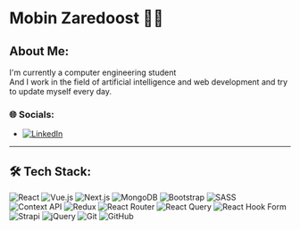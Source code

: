 # Mobin Zaredoost 👩‍💻

## About Me:
I'm currently a computer engineering student   
And I work in the field of artificial intelligence and web development and try to update myself every day.

### 🌐 Socials:
- [![LinkedIn](https://img.shields.io/badge/LinkedIn-%230077B5.svg?style=plastic&logo=linkedin&logoColor=white)](https://linkedin.com/in/yourusername)

---

## 🛠️ Tech Stack:

![React](https://camo.githubusercontent.com/7e3c3bc63204af1746a7a44ebcab52bc75e9dfcbfb7ea9ba3beb58fd7fe7a9cc/68747470733a2f2f696d672e736869656c64732e696f2f62616467652f72656163742d2532333230323332612e7376673f7374796c653d706c6173746963266c6f676f3d7265616374266c6f676f436f6c6f723d253233363144414642)
![Vue.js](https://camo.githubusercontent.com/07b99710ba5a6a30ed4660a8d0879af34c46b25c355c6d59656d7baf3bc048a1/68747470733a2f2f696d672e736869656c64732e696f2f62616467652f766974652d2532333634364346462e7376673f7374796c653d706c6173746963266c6f676f3d76697465266c6f676f436f6c6f723d7768697465)
![Next.js](https://camo.githubusercontent.com/e3a3b38e70887764f376cf81f60aef1b26ba1fcadbaa2ab1a71a16bd6ba875c6/68747470733a2f2f696d672e736869656c64732e696f2f62616467652f4e6578742d626c61636b3f7374796c653d706c6173746963266c6f676f3d6e6578742e6a73266c6f676f436f6c6f723d7768697465)
![MongoDB](https://camo.githubusercontent.com/b3c749e117743e022ac264bf2d4a731391cb6b363b5911e8894e9c99d0ad87e7/68747470733a2f2f696d672e736869656c64732e696f2f62616467652f4d6f6e676f44422d2532333465613934622e7376673f7374796c653d706c6173746963266c6f676f3d6d6f6e676f6462266c6f676f436f6c6f723d7768697465)
![Bootstrap](https://camo.githubusercontent.com/c27ae1a119a940309f357a6249acbc7da97bd9f93903693a5c7e26742835e727/68747470733a2f2f696d672e736869656c64732e696f2f62616467652f626f6f7473747261702d2532333835313146412e7376673f7374796c653d706c6173746963266c6f676f3d626f6f747374726170266c6f676f436f6c6f723d7768697465)
![SASS](https://camo.githubusercontent.com/5f876bc68825e81da7ba1a7c04eec08bb368ce7fc678618d7a9cc5a9394ed3be/68747470733a2f2f696d672e736869656c64732e696f2f62616467652f534153532d686f7470696e6b2e7376673f7374796c653d706c6173746963266c6f676f3d53415353266c6f676f436f6c6f723d7768697465)
![Context API](https://camo.githubusercontent.com/2b1ae4db9183abccd7a39d4db227e7c00fc23d85ecc2078c872aa1db453d1ea4/68747470733a2f2f696d672e736869656c64732e696f2f62616467652f436f6e746578742d2d4170692d3030303030303f7374796c653d706c6173746963266c6f676f3d7265616374)
![Redux](https://camo.githubusercontent.com/96ef8289c9ca7b926b1fc0d790c0bd89aa49040d5acb24e97857c557b03f9292/68747470733a2f2f696d672e736869656c64732e696f2f62616467652f72656475782d2532333539336438382e7376673f7374796c653d706c6173746963266c6f676f3d7265647578266c6f676f436f6c6f723d7768697465)
![React Router](https://camo.githubusercontent.com/409f6db91ee338b1d41d9a21e6eb3851095841a89f41617cfe79f0fa89b2de6b/68747470733a2f2f696d672e736869656c64732e696f2f62616467652f52656163745f526f757465722d4341343234353f7374796c653d706c6173746963266c6f676f3d72656163742d726f75746572266c6f676f436f6c6f723d7768697465)
![React Query](https://camo.githubusercontent.com/c292854d9c627162a25d773179e577aeb46ebf5ef0a59f59c273095e7e372408/68747470733a2f2f696d672e736869656c64732e696f2f62616467652f2d526561637425323051756572792d4646343135343f7374796c653d706c6173746963266c6f676f3d72656163742532307175657279266c6f676f436f6c6f723d7768697465)
![React Hook Form](https://camo.githubusercontent.com/9b2376052958397d4831bd92923c5831f34c4059eae8a31d6fc87fc9ec04806e/68747470733a2f2f696d672e736869656c64732e696f2f62616467652f5265616374253230486f6f6b253230466f726d2d2532334543353939302e7376673f7374796c653d706c6173746963266c6f676f3d7265616374686f6f6b666f726d266c6f676f436f6c6f723d7768697465)
![Strapi](https://camo.githubusercontent.com/ebb099475994030f9e28b6f0a90da30b834b1e15160a5b17d79ed5c574629f70/68747470733a2f2f696d672e736869656c64732e696f2f62616467652f7374726170692d2532333245374545412e7376673f7374796c653d706c6173746963266c6f676f3d737472617069266c6f676f436f6c6f723d7768697465)
![jQuery](https://camo.githubusercontent.com/057da54090cf269a2bfef5a4b814a7cd1b201bcbd7a38cbda672cb6f83148bed/68747470733a2f2f696d672e736869656c64732e696f2f62616467652f6a71756572792d2532333037363941442e7376673f7374796c653d706c6173746963266c6f676f3d6a7175657279266c6f676f436f6c6f723d7768697465)
![Git](https://camo.githubusercontent.com/232bad338fff9ea46e36b3ef2e26caa3d17f06347c41dfd408296c1ef5d6023f/68747470733a2f2f696d672e736869656c64732e696f2f62616467652f6769742d2532334630353033332e7376673f7374796c653d706c6173746963266c6f676f3d676974266c6f676f436f6c6f723d7768697465)
![GitHub](https://camo.githubusercontent.com/f1fa166f69806148a1d012142c8da8917e505ad634737e4eb91e2d456120db5b/68747470733a2f2f696d672e736869656c64732e696f2f62616467652f6769746875622d2532333132313031312e7376673f7374796c653d706c6173746963266c6f676f3d676974687562266c6f676f436f6c6f723d7768697465)
